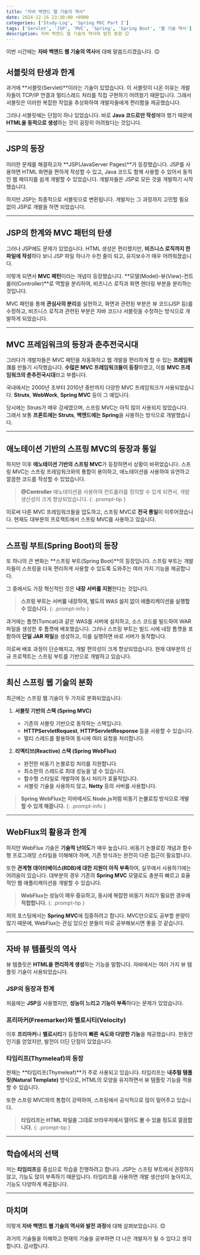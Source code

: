 ```yaml
---
title: "자바 백엔드 웹 기술의 역사"
date: 2024-12-16 23:30:00 +0900
categories: ['Study-Log', 'Spring MVC Part I']
tags: ['Servlet', 'JSP', 'MVC', 'Spring', 'Spring Boot', '웹 기술 역사']
description: 자바 백엔드 웹 기술의 역사와 발전 동향 😊
---
```


이번 시간에는 **자바 백엔드 웹 기술의 역사**에 대해 말씀드리겠습니다. 😊

## 서블릿의 탄생과 한계

과거에 **서블릿(Servlet)**이라는 기술이 있었습니다. 이 서블릿이 나온 이유는 개발자들이 TCP/IP 연결과 멀티스레드 처리를 직접 구현하기 어려웠기 때문입니다. 그래서 서블릿은 이러한 복잡한 작업을 추상화하여 개발자들에게 편리함을 제공했습니다.

그러나 서블릿에는 단점이 하나 있었습니다. 바로 **Java 코드로만 작성**해야 했기 때문에 **HTML을 동적으로 생성**하는 것이 굉장히 어려웠다는 것입니다.

---

## JSP의 등장

이러한 문제를 해결하고자 **JSP(JavaServer Pages)**가 등장했습니다. JSP를 사용하면 HTML 화면을 편하게 작성할 수 있고, Java 코드도 함께 사용할 수 있어서 동적인 웹 페이지를 쉽게 개발할 수 있었습니다. 개발자들은 JSP로 모든 것을 개발하기 시작했습니다.

하지만 JSP는 최종적으로 서블릿으로 변환됩니다. 개발자는 그 과정까지 고민할 필요 없이 JSP로 개발을 하면 되었습니다.

---

## JSP의 한계와 MVC 패턴의 탄생

그러나 JSP에도 문제가 있었습니다. HTML 생성은 편리했지만, **비즈니스 로직까지 한 파일에 작성**하다 보니 JSP 파일 하나가 수천 줄이 되고, 유지보수가 매우 어려워졌습니다.

이렇게 되면서 **MVC 패턴**이라는 개념이 등장했습니다. **모델(Model)-뷰(View)-컨트롤러(Controller)**로 역할을 분리하여, 비즈니스 로직과 화면 렌더링 부분을 분리하는 것입니다.

MVC 패턴을 통해 **관심사의 분리**를 실현하고, 화면과 관련된 부분은 뷰 코드(JSP 등)를 수정하고, 비즈니스 로직과 관련된 부분은 자바 코드나 서블릿을 수정하는 방식으로 개발하게 되었습니다.

---

## MVC 프레임워크의 등장과 춘추전국시대

그러다가 개발자들은 MVC 패턴을 자동화하고 웹 개발을 편리하게 할 수 있는 **프레임워크**를 만들기 시작했습니다. **수많은 MVC 프레임워크들이 등장**하였고, 이를 **MVC 프레임워크의 춘추전국시대**라고 부릅니다.

국내에서는 2000년 초부터 2010년 중반까지 다양한 MVC 프레임워크가 사용되었습니다. **Struts**, **WebWork**, **Spring MVC** 등이 그 예입니다.

당시에는 Struts가 매우 강세였으며, 스프링 MVC는 아직 많이 사용되지 않았습니다. 그래서 보통 **프론트에는 Struts**, **백엔드에는 Spring**을 사용하는 방식으로 개발했습니다.

---

## 애노테이션 기반의 스프링 MVC의 등장과 통일

하지만 이후 **애노테이션 기반의 스프링 MVC**가 등장하면서 상황이 바뀌었습니다. 스프링 MVC는 스프링 프레임워크와의 통합이 용이하고, 애노테이션을 사용하여 유연하고 깔끔한 코드를 작성할 수 있었습니다.

> **@Controller** 애노테이션을 사용하여 컨트롤러를 정의할 수 있게 되면서, 개발 생산성이 크게 향상되었습니다.
{: .prompt-tip }

이로써 다른 MVC 프레임워크들을 압도하고, 스프링 MVC로 **전국 통일**이 이루어졌습니다. 현재도 대부분의 프로젝트에서 스프링 MVC를 사용하고 있습니다.

---

## 스프링 부트(Spring Boot)의 등장

또 하나의 큰 변화는 **스프링 부트(Spring Boot)**의 등장입니다. 스프링 부트는 개발자들이 스프링을 더욱 편리하게 사용할 수 있도록 도와주는 여러 가지 기능을 제공합니다.

그 중에서도 가장 혁신적인 것은 **내장 서버를 지원**한다는 것입니다.

> **스프링 부트는 서버를 내장하여, 별도의 WAS 설치 없이 애플리케이션을 실행할 수 있습니다.**
{: .prompt-info }

과거에는 톰캣(Tomcat)과 같은 WAS를 서버에 설치하고, 소스 코드를 빌드하여 WAR 파일을 생성한 후 톰캣에 배포했습니다. 그러나 스프링 부트는 빌드 시에 내장 톰캣을 포함하여 **단일 JAR 파일**을 생성하고, 이를 실행하면 바로 서버가 동작합니다.

이로써 배포 과정이 단순해지고, 개발 편의성이 크게 향상되었습니다. 현재 대부분의 신규 프로젝트는 스프링 부트를 기반으로 개발하고 있습니다.

---

## 최신 스프링 웹 기술의 분화

최근에는 스프링 웹 기술이 두 가지로 분화되었습니다:

1. **서블릿 기반의 스택 (Spring MVC)**

   - 기존의 서블릿 기반으로 동작하는 스택입니다.
   - **HTTPServletRequest**, **HTTPServletResponse** 등을 사용할 수 있습니다.
   - 멀티 스레드를 활용하여 동시에 여러 요청을 처리합니다.

2. **리액티브(Reactive) 스택 (Spring WebFlux)**

   - 완전한 비동기 논블로킹 처리를 지원합니다.
   - 최소한의 스레드로 최대 성능을 낼 수 있습니다.
   - 함수형 스타일로 개발하여 동시 처리가 효율적입니다.
   - 서블릿 기술을 사용하지 않고, **Netty** 등의 서버를 사용합니다.

> **Spring WebFlux는 자바에서도 Node.js처럼 비동기 논블로킹 방식으로 개발할 수 있게 해줍니다.**
{: .prompt-info }

---

## WebFlux의 활용과 한계

하지만 WebFlux 기술은 **기술적 난이도**가 매우 높습니다. 비동기 논블로킹 개념과 함수형 프로그래밍 스타일을 이해해야 하며, 기존 방식과는 완전히 다른 접근이 필요합니다.

또한 **관계형 데이터베이스(RDB)에 대한 지원이 아직 부족**하여, 실무에서 사용하기에는 어려움이 있습니다. 대부분의 경우 기존의 **Spring MVC** 모델로도 충분히 빠르고 효율적인 웹 애플리케이션을 개발할 수 있습니다.

> **WebFlux는 성능이 매우 중요하고, 동시에 복잡한 비동기 처리가 필요한 경우에 적합합니다.**
{: .prompt-tip }

저의 포스팅에서는 **Spring MVC**에 집중하려고 합니다. MVC만으로도 공부할 분량이 많기 때문에, WebFlux는 관심 있으신 분들이 따로 공부해보시면 좋을 것 같습니다.

---

## 자바 뷰 템플릿의 역사

뷰 템플릿은 **HTML을 편리하게 생성**하는 기능을 말합니다. 자바에서는 여러 가지 뷰 템플릿 기술이 사용되었습니다.

### JSP의 등장과 한계

처음에는 **JSP**를 사용했지만, **성능이 느리고 기능이 부족**하다는 문제가 있었습니다.

### 프리마커(Freemarker)와 벨로시티(Velocity)

이후 **프리마커**나 **벨로시티**가 등장하여 **빠른 속도와 다양한 기능**을 제공했습니다. 한동안 인기를 얻었지만, 발전이 더딘 단점이 있었습니다.

### 타임리프(Thymeleaf)의 등장

현재는 **타임리프(Thymeleaf)**가 주로 사용되고 있습니다. 타임리프는 **내추럴 템플릿(Natural Template)** 방식으로, HTML의 모양을 유지하면서 뷰 템플릿 기능을 적용할 수 있습니다.

또한 스프링 MVC와의 통합이 강력하여, 스프링에서 공식적으로 많이 밀어주고 있습니다.

> **타임리프는 HTML 파일을 그대로 브라우저에서 열어도 볼 수 있을 정도로 깔끔합니다.**
{: .prompt-tip }

---

## 학습에서의 선택

저는 **타임리프**를 중심으로 학습을 진행하려고 합니다. JSP는 스프링 부트에서 권장하지 않고, 기능도 많이 부족하기 때문입니다. 타임리프를 사용하면 개발 생산성이 높아지고, 기능도 다양하게 제공됩니다.

---

## 마치며

이렇게 **자바 백엔드 웹 기술의 역사와 발전 과정**에 대해 살펴보았습니다. 😊

과거의 기술들을 이해하고 현재의 기술을 공부하면 더 나은 개발자가 될 수 있다고 생각합니다. 감사합니다.

